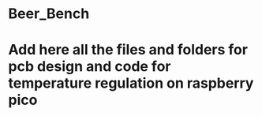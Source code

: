 # Beer_Bench

# Add here all the files and folders for pcb design and code for temperature regulation on raspberry pico
